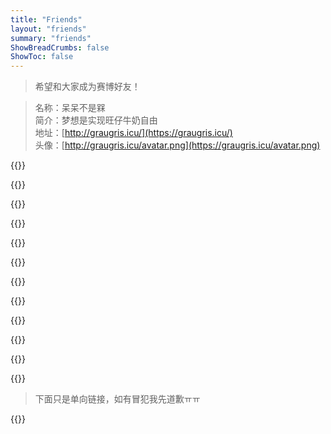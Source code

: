 ```yaml
---
title: "Friends"
layout: "friends"
summary: "friends"
ShowBreadCrumbs: false
ShowToc: false
---
```

<style>
.post-meta {
    display: none;
  }
</style>


> 希望和大家成为赛博好友！

> 名称：呆呆不是槑  
> 简介：梦想是实现旺仔牛奶自由  
> 地址：[http://graugris.icu/](https://graugris.icu/)  
> 头像：[http://graugris.icu/avatar.png](https://graugris.icu/avatar.png)

{{<friend name="小球飞鱼" url="https://mantyke.icu/" logo="/mantyke.png" word="我们会一起遇见鲸鱼吗？">}}

{{<friend name="Missing 不想睡" url="https://hugo-missingid.vercel.app/" logo="https://hugo-missingid.vercel.app/img/avatar.jpg" word="和我一起做赛博宵夜吧!">}}

{{<friend name="Muko" url="https://main.iceco.icu/" logo="https://main.iceco.icu/avater.png" word="我以前没得选，现在我想做个绝望的文盲.">}}

{{<friend name="チョウ" url="https://changingmoments.one" logo="https://changingmoments.one/images/avatar.jpg" word="就在此刻，改变时刻">}}

{{<friend name="总是在做梦" url="https://www.alwaysdream.blog/" logo="/cq.jpeg" word="Just set fire to it and walk away.">}}

{{<friend name="山茶花舍" url="https://irithys.com" logo="https://cdn.jsdelivr.net/gh/irithys/cdn@1.1/photo/avatar3.webp" word="吕楪在记录自己的生活">}}

{{<friend name="谢谢所有的鱼" url="https://gregueria.icu/" logo="https://gregueria.icu/avatar.png" word="Hope my veins will bleed out of beautiful words.">}}

{{<friend name="Shixiaocaia" url="https://shixiaocaia.fun" logo="https://bu.dusays.com/2022/12/25/63a806f74cf5e.jpg" word="去做吧，反正都会后悔。">}}

{{<friend name="咖喱" url="https://joysblog.vercel.app" logo="https://joysblog.vercel.app/icons/apple-touch-icon.png" word="即使埋藏在内心也没关系">}}

{{<friend name="昼河万里" url="https://tothemoonriver.icu/" logo="https://tothemoonriver.icu/img/avatar_hu1f7fd3bb10d1d6e480fe680f98f799d1_738451_300x0_resize_box_3.png" word="一起去看月亮吧">}}

{{<friend name="EvanNotFound’s Blog" url="https://ohevan.com" logo="https://evan.beee.top/avatar.png" word="Evan的部落阁，用香港记者的速度更新文章">}}

{{<friend name="Mengru的空间" url="https://mengru.space/" logo="https://mengru.space/pages/avatar.png" word="Mengru在互联网上的小小角落">}}

> 下面只是单向链接，如有冒犯我先道歉ㅠㅠ

{{<friend name="白花恋诗" url="https://trails-of-isara.vercel.app/" logo="https://trails-of-isara.vercel.app/img/avatar_hu48f64c8d86fa41173b12f4da09770394_14255_300x0_resize_box_3.png" word="把最棒的吊桥效应献给你">}}
